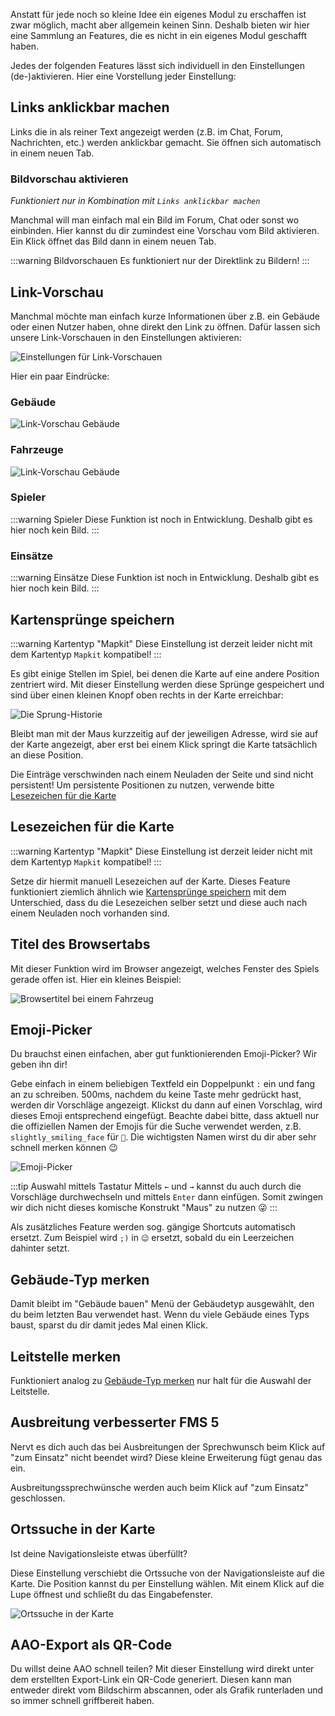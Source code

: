 Anstatt für jede noch so kleine Idee ein eigenes Modul zu erschaffen ist zwar möglich, macht aber allgemein keinen Sinn. Deshalb bieten wir hier eine Sammlung an Features, die es nicht in ein eigenes Modul geschafft haben.

Jedes der folgenden Features lässt sich individuell in den Einstellungen (de-)aktivieren. Hier eine Vorstellung jeder Einstellung:

## Links anklickbar machen
Links die in als reiner Text angezeigt werden (z.B. im Chat, Forum, Nachrichten, etc.) werden anklickbar gemacht. Sie öffnen sich automatisch in einem neuen Tab.

### Bildvorschau aktivieren
*Funktioniert nur in Kombination mit `Links anklickbar machen`*

Manchmal will man einfach mal ein Bild im Forum, Chat oder sonst wo einbinden. Hier kannst du dir zumindest eine Vorschau vom Bild aktivieren. Ein Klick öffnet das Bild dann in einem neuen Tab.

:::warning Bildvorschauen
Es funktioniert nur der Direktlink zu Bildern!
:::

## Link-Vorschau
Manchmal möchte man einfach kurze Informationen über z.B. ein Gebäude oder einen Nutzer haben, ohne direkt den Link zu öffnen. Dafür lassen sich unsere Link-Vorschauen in den Einstellungen aktivieren:

![Einstellungen für Link-Vorschauen](./linkPreview_setting.png)

Hier ein paar Eindrücke:

### Gebäude
![Link-Vorschau Gebäude](./linkPreview_building.png)

### Fahrzeuge
![Link-Vorschau Gebäude](./linkPreview_vehicle.png)

### Spieler
:::warning Spieler
Diese Funktion ist noch in Entwicklung. Deshalb gibt es hier noch kein Bild.
:::

### Einsätze
:::warning Einsätze
Diese Funktion ist noch in Entwicklung. Deshalb gibt es hier noch kein Bild.
:::

## Kartensprünge speichern

:::warning Kartentyp "Mapkit"
Diese Einstellung ist derzeit leider nicht mit dem Kartentyp `Mapkit` kompatibel!
:::

Es gibt einige Stellen im Spiel, bei denen die Karte auf eine andere Position zentriert wird. Mit dieser Einstellung werden diese Sprünge gespeichert und sind über einen kleinen Knopf oben rechts in der Karte erreichbar:

![Die Sprung-Historie](./mapUndo.png)

Bleibt man mit der Maus kurzzeitig auf der jeweiligen Adresse, wird sie auf der Karte angezeigt, aber erst bei einem Klick springt die Karte tatsächlich an diese Position.

Die Einträge verschwinden nach einem Neuladen der Seite und sind nicht persistent! Um persistente Positionen zu nutzen, verwende bitte [Lesezeichen für die Karte](#lesezeichen-fr-die-karte)

## Lesezeichen für die Karte

:::warning Kartentyp "Mapkit"
Diese Einstellung ist derzeit leider nicht mit dem Kartentyp `Mapkit` kompatibel!
:::

Setze dir hiermit manuell Lesezeichen auf der Karte. Dieses Feature funktioniert ziemlich ähnlich wie [Kartensprünge speichern](#kartensprnge-speichern) mit dem Unterschied, dass du die Lesezeichen selber setzt und diese auch nach einem Neuladen noch vorhanden sind.

## Titel des Browsertabs

Mit dieser Funktion wird im Browser angezeigt, welches Fenster des Spiels gerade offen ist. Hier ein kleines Beispiel:

![Browsertitel bei einem Fahrzeug](./browsertitle.png)

## Emoji-Picker

Du brauchst einen einfachen, aber gut funktionierenden Emoji-Picker? Wir geben ihn dir!

Gebe einfach in einem beliebigen Textfeld ein Doppelpunkt `:` ein und fang an zu schreiben. 500ms, nachdem du keine Taste mehr gedrückt hast, werden dir Vorschläge angezeigt. Klickst du dann auf einen Vorschlag, wird dieses Emoji entsprechend eingefügt. Beachte dabei bitte, dass aktuell nur die offiziellen Namen der Emojis für die Suche verwendet werden, z.B. `slightly_smiling_face` für `🙂`. Die wichtigsten Namen wirst du dir aber sehr schnell merken können 😉

![Emoji-Picker](./emojipicker.png)

:::tip Auswahl mittels Tastatur
Mittels `←` und `→` kannst du auch durch die Vorschläge durchwechseln und mittels `Enter` dann einfügen. Somit zwingen wir dich nicht dieses komische Konstrukt "Maus" zu nutzen 😜
:::

Als zusätzliches Feature werden sog. gängige Shortcuts automatisch ersetzt. Zum Beispiel wird `;)` in `😉` ersetzt, sobald du ein Leerzeichen dahinter setzt.

## Gebäude-Typ merken

Damit bleibt im "Gebäude bauen" Menü der Gebäudetyp ausgewählt, den du beim letzten Bau verwendet hast. Wenn du viele Gebäude eines Typs baust, sparst du dir damit jedes Mal einen Klick. 

## Leitstelle merken

Funktioniert analog zu [Gebäude-Typ merken](#gebude-typ-merken) nur halt für die Auswahl der Leitstelle.

## Ausbreitung verbesserter FMS 5

Nervt es dich auch das bei Ausbreitungen der Sprechwunsch beim Klick auf "zum Einsatz" nicht beendet wird? Diese kleine Erweiterung fügt genau das ein. 

Ausbreitungssprechwünsche werden auch beim Klick auf "zum Einsatz" geschlossen.

## Ortssuche in der Karte

Ist deine Navigationsleiste etwas überfüllt?

Diese Einstellung verschiebt die Ortssuche von der Navigationsleiste auf die Karte. Die Position kannst du per Einstellung wählen. Mit einem Klick auf die Lupe öffnest und schließt du das Eingabefenster.

![Ortssuche in der Karte](./mapsearch.png)

## AAO-Export als QR-Code

Du willst deine AAO schnell teilen? Mit dieser Einstellung wird direkt unter dem erstellten Export-Link ein QR-Code generiert. Diesen kann man entweder direkt vom Bildschirm abscannen, oder als Grafik runterladen und so immer schnell griffbereit haben.
